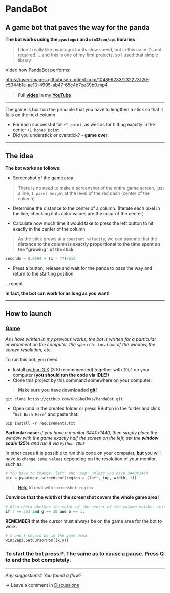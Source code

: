 # PandaBot

## A game bot that paves the way for the panda

**The bot works using the `pyautogui` and `win32con/api` libraries**
>I don't really like pyautogui for its slow speed, but in this case it's not required.
>...and this is one of my first projects, so I used that simple library

Video how PandaBot performs:

https://user-images.githubusercontent.com/104899233/232223120-c5344b1e-ae10-4995-ab47-65c4b7ee39b0.mp4

> **Full [video](https://www.youtube.com/watch?v=MLeEA3e4K_A&ab_channel=KroSheChKa) in my [YouTube](https://www.youtube.com/@kroshechka)**
----

The game is built on the principle that you have to lengthen a stick so that it falls on the next column.

- For each successful fall `+1 point`, as well as for hitting exactly in the center `+1 bonus point`
- Did you understick or overstick? - **game over**.

---

## The idea
**The bot works as follows:**
- Screenshot of the game area
> There is no need to make a screenshot of the entire game screen, just a line, `1 pixel height` at the level of the red dash (center of the column)
- Determine the distance to the center of a column. (Iterate each pixel in the line, checking if its color values are the color of the center)

- Calculate how much time it would take to press the left button to hit exactly in the center of the column
> As the stick grows at a `constant velocity`, we can assume that the **distance to the column is exactly proportional to the time spent on the "growing" of the stick**.

```python
seconds = 0.0694 + (x - 77)/613
```
- Press a button, release and wait for the panda to pass the way and return to the starting position

...repeat

**In fact, the bot can work for as long as you want!**

---

## How to launch

### [Game](https://vk.com/app8025526)

*As I have written in my previous works, the bot is written for a particular environment on the computer, the `specific location` of the window, the screen resolution, etc.*

To run this bot, you need:

- Install [python 3.X](https://www.python.org/downloads/) (3.10 recommended) together with `IDLE` on your computer **(you should run the code via IDLE!)**
- Clone this project by this command somewhere on your computer:
> **Make sure you have downloaded [git](https://git-scm.com/downloads)!**
```
git clone https://github.com/KroSheChKa/PandaBot.git
```
- Open cmd in the created folder or press RButton in the folder and click "`Git Bash Here`" and paste that:
```
pip install -r requirements.txt
```

**Particular case:** *If you have a monitor 3440x1440, then simply place the window with the game exactly half the screen on the left, set the **window scale 125%** and run it via `Python IDLE`*

In other cases it is possible to run this code on your computer, **but** you will have to `change some values` depending on the resolution of your monitor, such as:

```python
# You have to change 'left' and 'top' unless you have 3440x1440
pic = pyautogui.screenshot(region = (left, top, width, 1))
```
> [Help](https://pyautogui.readthedocs.io/en/latest/screenshot.html) to deal with `screenshot region`

**Сonvince that the width of the screenshot covers the whole game area!**

```python
# Also check whether the color of the center of the column matches this data
if r == 253 and g == 10 and b == 1:
```

**REMEMBER** that the cursor must always be on the game area for the bot to work.
```python
# X and Y should be in the game area
win32api.SetCursorPos((x,y))
```

### To start the bot press P. The same as to cause a pause. Press Q to end the bot completely.

----

*Any suggestions? You found a flaw?*

-> Leave a comment in [Discussions](https://github.com/KroSheChKa/BasketBot/discussions)
